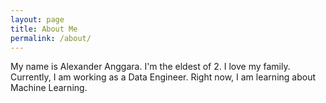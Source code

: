 ```yaml
---
layout: page
title: About Me
permalink: /about/
---
```


My name is Alexander Anggara.
I'm the eldest of 2.
I love my family.
Currently, I am working as a Data Engineer.
Right now, I am learning about Machine Learning.